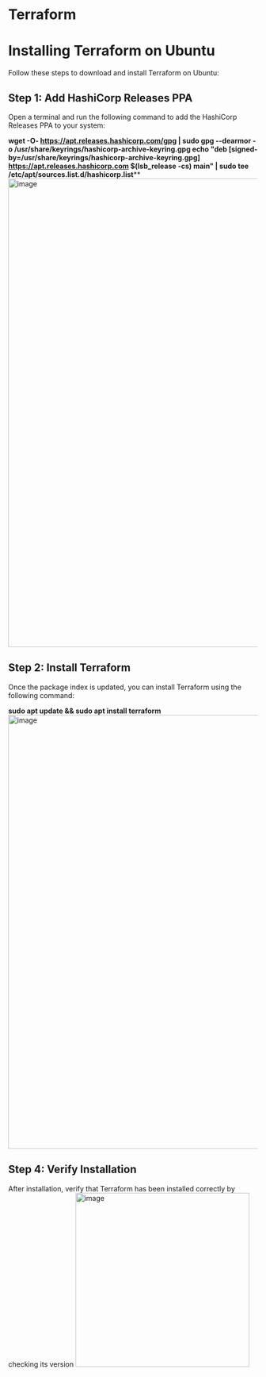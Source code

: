 # Terraform
# Installing Terraform on Ubuntu

Follow these steps to download and install Terraform on Ubuntu:

## Step 1: Add HashiCorp Releases PPA

Open a terminal and run the following command to add the HashiCorp Releases PPA to your system:

**wget -O- https://apt.releases.hashicorp.com/gpg | sudo gpg --dearmor -o /usr/share/keyrings/hashicorp-archive-keyring.gpg
echo "deb [signed-by=/usr/share/keyrings/hashicorp-archive-keyring.gpg] https://apt.releases.hashicorp.com $(lsb_release -cs) main" | sudo tee /etc/apt/sources.list.d/hashicorp.list****
<img width="945" alt="image" src="https://github.com/Faseeha001/Terraform/assets/169563689/e84fe68c-cb1a-4977-b648-c58b53276617">

## Step 2: Install Terraform
Once the package index is updated, you can install Terraform using the following command:

**sudo apt update && sudo apt install terraform**
<img width="875" alt="image" src="https://github.com/Faseeha001/Terraform/assets/169563689/7bc8de8c-ad2c-4fa2-b3f6-c2960880b83e">

## Step 4: Verify Installation
After installation, verify that Terraform has been installed correctly by checking its version
<img width="351" alt="image" src="https://github.com/Faseeha001/Terraform/assets/169563689/ecb16aa6-317d-4ffb-b2c8-a01c6a265bae">
